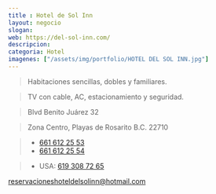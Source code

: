 ```yaml
---
title : Hotel de Sol Inn
layout: negocio
slogan: 
web: https://del-sol-inn.com/
descripcion: 
categoria: Hotel
imagenes: ["/assets/img/portfolio/HOTEL DEL SOL INN.jpg"]
---
```


>Habitaciones sencillas, dobles y familiares.

>TV con cable, AC, estacionamiento y seguridad.

>Blvd Benito Juárez 32

>Zona Centro, Playas de Rosarito B.C. 22710

>*  <a href="tel:+526616122553">661 612 25 53</a>
>*  <a href="tel:+526616122554">661 612 25 54</a> 

>* USA: <a href="tel:6193087265">619 308 72 65</a> 

<reservacioneshoteldelsolinn@hotmail.com>
